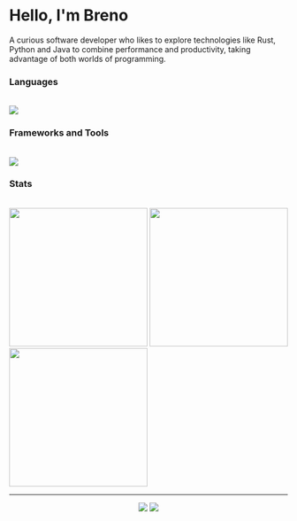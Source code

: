 <h1>Hello, I'm Breno</h1>

<p>A curious software developer who likes to explore technologies like Rust, Python and Java to combine performance and productivity, taking advantage of both worlds of programming.</p>

<h3>Languages</h3><br>

<img src="https://skillicons.dev/icons?i=java,rust,cpp,python">

<h3>Frameworks and Tools</h3><br>

<img src="https://skillicons.dev/icons?i=spring,firebase,postgres,arduino,git,linux">

<h3>Stats</h3>

<p>
          <br>
          <img src="http://github-profile-summary-cards.vercel.app/api/cards/stats?username=brevex&theme=codeSTACKr" href="http://github.com/brevex" style="width: 250px;">
          <img src="http://github-profile-summary-cards.vercel.app/api/cards/repos-per-language?username=brevex&theme=codeSTACKr" href="http://github.com/brevex" style="width: 250px;">
          <img src="http://github-profile-summary-cards.vercel.app/api/cards/productive-time?username=brevex&theme=codeSTACKr&utcOffset=8" href="http://github.com/brevex" style="width: 250px;">
</p><hr>

<p align="center">
          <a href="https://devbreno.com.br/"><img src="https://img.shields.io/badge/website-000000?style=for-the-badge&logo=About.me&logoColor=white"></a>
          <a href="https://www.linkedin.com/in/brenobDev/"><img src="https://img.shields.io/badge/LinkedIn-0077B5?style=for-the-badge&logo=linkedin&logoColor=white"></a>
</p>

